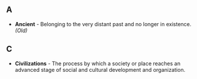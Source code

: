 ## A

- **Ancient** - Belonging to the very distant past and no longer in existence. *(Old)*

## C

- **Civilizations** - The process by which a society or place reaches an advanced stage of social and cultural development and organization.
